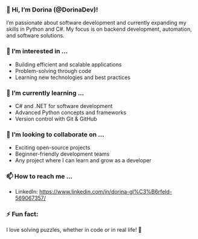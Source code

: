 ### 👋 Hi, I’m Dorina (@DorinaDev)!  
I’m passionate about software development and currently expanding my skills in Python and C#. My focus is on backend development, automation, and software solutions.  

### 👀 I’m interested in ...  
- Building efficient and scalable applications  
- Problem-solving through code  
- Learning new technologies and best practices  

### 🌱 I’m currently learning ...  
- C# and .NET for software development  
- Advanced Python concepts and frameworks  
- Version control with Git & GitHub 

### 💞️ I’m looking to collaborate on ...  
- Exciting open-source projects 
- Beginner-friendly development teams 
- Any project where I can learn and grow as a developer  

### 📫 How to reach me ...  
- LinkedIn: https://www.linkedin.com/in/dorina-gl%C3%B6rfeld-569067357/

### ⚡ Fun fact:  
I love solving puzzles, whether in code or in real life! 🧩  
